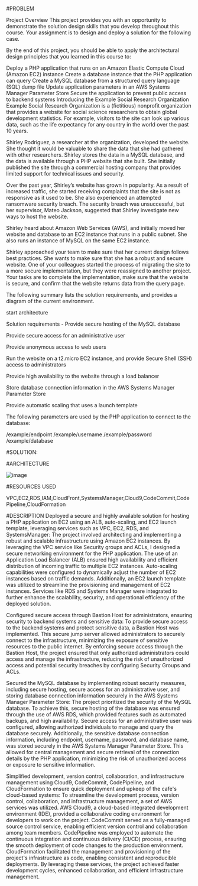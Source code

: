 #PROBLEM

Project Overview
This project provides you with an opportunity to demonstrate the solution design skills that you develop throughout this course. Your assignment is to design and deploy a solution for the following case.

By the end of this project, you should be able to apply the architectural design principles that you learned in this course to:

Deploy a PHP application that runs on an Amazon Elastic Compute Cloud (Amazon EC2) instance
Create a database instance that the PHP application can query
Create a MySQL database from a structured query language (SQL) dump file
Update application parameters in an AWS Systems Manager Parameter Store
Secure the application to prevent public access to backend systems
Introducing the Example Social Research Organization
Example Social Research Organization is a (fictitious) nonprofit organization that provides a website for social science researchers to obtain global development statistics. For example, visitors to the site can look up various data, such as the life expectancy for any country in the world over the past 10 years.

Shirley Rodriguez, a researcher at the organization, developed the website. She thought it would be valuable to share the data that she had gathered with other researchers. Shirley stores the data in a MySQL database, and the data is available through a PHP website that she built. She initially published the site through a commercial hosting company that provides limited support for technical issues and security.

Over the past year, Shirley’s website has grown in popularity. As a result of increased traffic, she started receiving complaints that the site is not as responsive as it used to be. She also experienced an attempted ransomware security breach. The security breach was unsuccessful, but her supervisor, Mateo Jackson, suggested that Shirley investigate new ways to host the website.

Shirley heard about Amazon Web Services (AWS), and initially moved her website and database to an EC2 instance that runs in a public subnet. She also runs an instance of MySQL on the same EC2 instance.

Shirley approached your team to make sure that her current design follows best practices. She wants to make sure that she has a robust and secure website. One of your colleagues started the process of migrating the site to a more secure implementation, but they were reassigned to another project. Your tasks are to complete the implementation, make sure that the website is secure, and confirm that the website returns data from the query page.

The following summary lists the solution requirements, and provides a diagram of the current environment.

start architecture

Solution requirements -
Provide secure hosting of the MySQL database

Provide secure access for an administrative user

Provide anonymous access to web users

Run the website on a t2.micro EC2 instance, and provide Secure Shell (SSH) access to administrators

Provide high availability to the website through a load balancer

Store database connection information in the AWS Systems Manager Parameter Store

Provide automatic scaling that uses a launch template

The following parameters are used by the PHP application to connect to the database:

/example/endpoint
/example/username
/example/password
/example/database


#SOLUTION:

#ARCHITECTURE

![image](https://github.com/YashKarande/AWS/assets/100131156/486826af-a092-473b-9570-753da48aae90)


#RESOURCES USED

VPC,EC2,RDS,IAM,CloudFront,SystemsManager,Cloud9,CodeCommit,CodePipeline,CloudFormation

#DESCRIPTION
Deployed a secure and highly available solution for hosting a PHP application on EC2 using an ALB, auto-scaling, and EC2 launch template, leveraging services such as VPC, EC2, RDS, and SystemsManager: The project involved architecting and implementing a robust and scalable infrastructure using Amazon EC2 instances. By leveraging the VPC service like Security groups and ACLs, I designed a secure networking environment for the PHP application. The use of an Application Load Balancer (ALB) ensured high availability and efficient distribution of incoming traffic to multiple EC2 instances. Auto-scaling capabilities were configured to dynamically adjust the number of EC2 instances based on traffic demands. Additionally, an EC2 launch template was utilized to streamline the provisioning and management of EC2 instances. Services like RDS and Systems Manager were integrated to further enhance the scalability, security, and operational efficiency of the deployed solution.

Configured secure access through Bastion Host for administrators, ensuring security to backend systems and sensitive data: To provide secure access to the backend systems and protect sensitive data, a Bastion Host was implemented. This secure jump server allowed administrators to securely connect to the infrastructure, minimizing the exposure of sensitive resources to the public internet. By enforcing secure access through the Bastion Host, the project ensured that only authorized administrators could access and manage the infrastructure, reducing the risk of unauthorized access and potential security breaches by configuring Security Groups and ACLs.

Secured the MySQL database by implementing robust security measures, including secure hosting, secure access for an administrative user, and storing database connection information securely in the AWS Systems Manager Parameter Store: The project prioritized the security of the MySQL database. To achieve this, secure hosting of the database was ensured through the use of AWS RDS, which provided features such as automated backups, and high availability. Secure access for an administrative user was configured, allowing authorized individuals to manage and query the database securely. Additionally, the sensitive database connection information, including endpoint, username, password, and database name, was stored securely in the AWS Systems Manager Parameter Store. This allowed for central management and secure retrieval of the connection details by the PHP application, minimizing the risk of unauthorized access or exposure to sensitive information.

Simplified development, version control, collaboration, and infrastructure management using Cloud9, CodeCommit, CodePipeline, and CloudFormation to ensure quick deployment and upkeep of the cafe's cloud-based systems: To streamline the development process, version control, collaboration, and infrastructure management, a set of AWS services was utilized. AWS Cloud9, a cloud-based integrated development environment (IDE), provided a collaborative coding environment for developers to work on the project. CodeCommit served as a fully-managed source control service, enabling efficient version control and collaboration among team members. CodePipeline was employed to automate the continuous integration and continuous delivery (CI/CD) process, ensuring the smooth deployment of code changes to the production environment. CloudFormation facilitated the management and provisioning of the project's infrastructure as code, enabling consistent and reproducible deployments. By leveraging these services, the project achieved faster development cycles, enhanced collaboration, and efficient infrastructure management.
